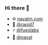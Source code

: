 ### Hi there 👋

- 🌐 [navalm.com](https://navalm.com)
- 🌱 [@rapid7](https://rapid7.com)
- ⚡ [@fueslabs](https://fues.us)
- 🚀 [@naval](https://figma.com/@naval)

<!--
**navalmonga/navalmonga** is a ✨ _special_ ✨ repository because its `README.md` (this file) appears on your GitHub profile.

Here are some ideas to get you started:

- 🔭 I’m currently working on ...
- 🌱 I’m currently learning ...
- 👯 I’m looking to collaborate on ...
- 🤔 I’m looking for help with ...
- 💬 Ask me about ...
- 📫 How to reach me: ...
- 😄 Pronouns: ...
- ⚡ Fun fact: ...
-->
